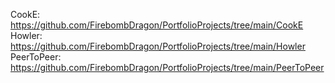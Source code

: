 CookE: https://github.com/FirebombDragon/PortfolioProjects/tree/main/CookE
Howler: https://github.com/FirebombDragon/PortfolioProjects/tree/main/Howler
PeerToPeer: https://github.com/FirebombDragon/PortfolioProjects/tree/main/PeerToPeer
